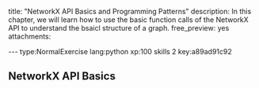 title: "NetworkX API Basics and Programming Patterns"
description: In this chapter, we will learn how to use the basic function calls of the NetworkX API to understand the bsaicl structure of a graph.
free_preview: yes
attachments:

--- type:NormalExercise lang:python xp:100 skills 2 key:a89ad91c92

## NetworkX API Basics